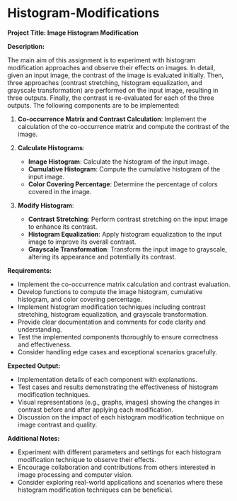 # Histogram-Modifications
**Project Title: Image Histogram Modification**

**Description:**

The main aim of this assignment is to experiment with histogram modification approaches and observe their effects on images. In detail, given an input image, the contrast of the image is evaluated initially. Then, three approaches (contrast stretching, histogram equalization, and grayscale transformation) are performed on the input image, resulting in three outputs. Finally, the contrast is re-evaluated for each of the three outputs. The following components are to be implemented:

1. **Co-occurrence Matrix and Contrast Calculation**: Implement the calculation of the co-occurrence matrix and compute the contrast of the image.

2. **Calculate Histograms**:
   - **Image Histogram**: Calculate the histogram of the input image.
   - **Cumulative Histogram**: Compute the cumulative histogram of the input image.
   - **Color Covering Percentage**: Determine the percentage of colors covered in the image.

3. **Modify Histogram**:
   - **Contrast Stretching**: Perform contrast stretching on the input image to enhance its contrast.
   - **Histogram Equalization**: Apply histogram equalization to the input image to improve its overall contrast.
   - **Grayscale Transformation**: Transform the input image to grayscale, altering its appearance and potentially its contrast.

**Requirements:**

- Implement the co-occurrence matrix calculation and contrast evaluation.
- Develop functions to compute the image histogram, cumulative histogram, and color covering percentage.
- Implement histogram modification techniques including contrast stretching, histogram equalization, and grayscale transformation.
- Provide clear documentation and comments for code clarity and understanding.
- Test the implemented components thoroughly to ensure correctness and effectiveness.
- Consider handling edge cases and exceptional scenarios gracefully.

**Expected Output:**

- Implementation details of each component with explanations.
- Test cases and results demonstrating the effectiveness of histogram modification techniques.
- Visual representations (e.g., graphs, images) showing the changes in contrast before and after applying each modification.
- Discussion on the impact of each histogram modification technique on image contrast and quality.

**Additional Notes:**

- Experiment with different parameters and settings for each histogram modification technique to observe their effects.
- Encourage collaboration and contributions from others interested in image processing and computer vision.
- Consider exploring real-world applications and scenarios where these histogram modification techniques can be beneficial.
